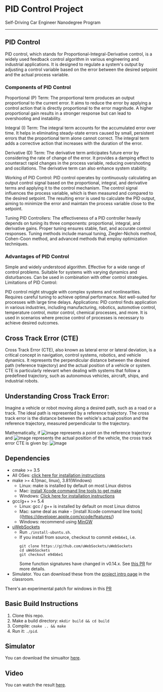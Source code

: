 # PID Control Project
Self-Driving Car Engineer Nanodegree Program

---
## PID Control

PID control, which stands for Proportional-Integral-Derivative control, is a widely used feedback control algorithm in various engineering and industrial applications. It is designed to regulate a system's output by adjusting a control variable based on the error between the desired setpoint and the actual process variable.

### Components of PID Control

Proportional (P) Term:
The proportional term produces an output proportional to the current error. It aims to reduce the error by applying a control action that is directly proportional to the error magnitude. A higher proportional gain results in a stronger response but can lead to overshooting and instability.

Integral (I) Term:
The integral term accounts for the accumulated error over time. It helps in eliminating steady-state errors caused by small, persistent errors that the proportional term alone cannot correct. The integral term adds a corrective action that increases with the duration of the error.

Derivative (D) Term:
The derivative term anticipates future error by considering the rate of change of the error. It provides a damping effect to counteract rapid changes in the process variable, reducing overshooting and oscillations. The derivative term can also enhance system stability.

Working of PID Control:
PID control operates by continuously calculating an output control signal based on the proportional, integral, and derivative terms and applying it to the control mechanism. The control signal influences the process variable, which is then measured and compared to the desired setpoint. The resulting error is used to calculate the PID output, aiming to minimize the error and maintain the process variable close to the setpoint.

Tuning PID Controllers:
The effectiveness of a PID controller heavily depends on tuning its three components: proportional, integral, and derivative gains. Proper tuning ensures stable, fast, and accurate control responses. Tuning methods include manual tuning, Ziegler-Nichols method, Cohen-Coon method, and advanced methods that employ optimization techniques.

### Advantages of PID Control

Simple and widely understood algorithm.
Effective for a wide range of control problems.
Suitable for systems with varying dynamics and disturbances.
Can be used in combination with other control strategies.
Limitations of PID Control:

PID control might struggle with complex systems and nonlinearities.
Requires careful tuning to achieve optimal performance.
Not well-suited for processes with large time delays.
Applications:
PID control finds application in various industries, including manufacturing, robotics, automotive control, temperature control, motor control, chemical processes, and more. It is used in scenarios where precise control of processes is necessary to achieve desired outcomes.

## Cross Track Error (CTE)

Cross Track Error (CTE), also known as lateral error or lateral deviation, is a critical concept in navigation, control systems, robotics, and vehicle dynamics. It represents the perpendicular distance between the desired path (reference trajectory) and the actual position of a vehicle or system. CTE is particularly relevant when dealing with systems that follow a predefined trajectory, such as autonomous vehicles, aircraft, ships, and industrial robots.

## Understanding Cross Track Error:
Imagine a vehicle or robot moving along a desired path, such as a road or a track. The ideal path is represented by a reference trajectory. The cross track error is the distance between the vehicle's actual position and the reference trajectory, measured perpendicular to the trajectory.

Mathematically, if ![image](https://github.com/HaColab2k/SDC/assets/127838132/3f6c4952-0095-4a69-9f6e-26ca9ca97e87)
 represents a point on the reference trajectory and ![image](https://github.com/HaColab2k/SDC/assets/127838132/8916a975-f26f-4086-b561-95efbdd6751b)
 represents the actual position of the vehicle, the cross track error CTE is given by:
![image](https://github.com/HaColab2k/SDC/assets/127838132/3b8e2f12-9a8f-4110-b2ec-a1303b2d1987)

## Dependencies

* cmake >= 3.5
 * All OSes: [click here for installation instructions](https://cmake.org/install/)
* make >= 4.1(mac, linux), 3.81(Windows)
  * Linux: make is installed by default on most Linux distros
  * Mac: [install Xcode command line tools to get make](https://developer.apple.com/xcode/features/)
  * Windows: [Click here for installation instructions](http://gnuwin32.sourceforge.net/packages/make.htm)
* gcc/g++ >= 5.4
  * Linux: gcc / g++ is installed by default on most Linux distros
  * Mac: same deal as make - [install Xcode command line tools]((https://developer.apple.com/xcode/features/)
  * Windows: recommend using [MinGW](http://www.mingw.org/)
* [uWebSockets](https://github.com/uWebSockets/uWebSockets)
  * Run `./install-ubuntu.sh`.
  * If you install from source, checkout to commit `e94b6e1`, i.e.
    ```
    git clone https://github.com/uWebSockets/uWebSockets 
    cd uWebSockets
    git checkout e94b6e1
    ```
    Some function signatures have changed in v0.14.x. See [this PR](https://github.com/udacity/CarND-MPC-Project/pull/3) for more details.
* Simulator. You can download these from the [project intro page](https://github.com/udacity/self-driving-car-sim/releases) in the classroom.

There's an experimental patch for windows in this [PR](https://github.com/udacity/CarND-PID-Control-Project/pull/3)

## Basic Build Instructions

1. Clone this repo.
2. Make a build directory: `mkdir build && cd build`
3. Compile: `cmake .. && make`
4. Run it: `./pid`. 

## Simulator
You can download the simualtor [here](https://github.com/udacity/self-driving-car-sim/releases). 
## Video
You can watch the result [here](https://www.youtube.com/watch?v=PdtyBNztSsk).

